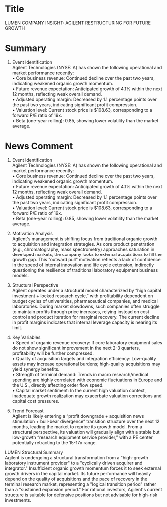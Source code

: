 # Title
LUMEN COMPANY INSIGHT: AGILENT RESTRUCTURING FOR FUTURE GROWTH

# Summary
1. Event Identification  
Agilent Technologies (NYSE: A) has shown the following operational and market performance recently:  
   • Core business revenue: Continued decline over the past two years, indicating weakened organic growth momentum.  
   • Future revenue expectation: Anticipated growth of 4.1% within the next 12 months, reflecting weak overall demand.  
   • Adjusted operating margin: Decreased by 1.1 percentage points over the past two years, indicating significant profit compression.  
   • Valuation level: Current stock price is $108.63, corresponding to a forward P/E ratio of 19x.  
   • Beta (one-year rolling): 0.85, showing lower volatility than the market average.  

# News Comment
1. Event Identification  
Agilent Technologies (NYSE: A) has shown the following operational and market performance recently:  
   • Core business revenue: Continued decline over the past two years, indicating weakened organic growth momentum.  
   • Future revenue expectation: Anticipated growth of 4.1% within the next 12 months, reflecting weak overall demand.  
   • Adjusted operating margin: Decreased by 1.1 percentage points over the past two years, indicating significant profit compression.  
   • Valuation level: Current stock price is $108.63, corresponding to a forward P/E ratio of 19x.  
   • Beta (one-year rolling): 0.85, showing lower volatility than the market average.  

2. Motivation Analysis  
Agilent's management is shifting focus from traditional organic growth to acquisition and integration strategies. As core product penetration (e.g., chromatography, mass spectrometry) approaches saturation in developed markets, the company looks to external acquisitions to fill the growth gap. This “outward pull” motivation reflects a lack of confidence in the speed of internal innovation and life cycle extension, indirectly questioning the resilience of traditional laboratory equipment business models.  

3. Structural Perspective  
Agilent operates under a structural model characterized by “high capital investment + locked research cycle,” with profitability dependent on budget cycles of universities, pharmaceutical companies, and medical laboratories. During market slowdowns, such companies often struggle to maintain profits through price increases, relying instead on cost control and product iteration for marginal recovery. The current decline in profit margins indicates that internal leverage capacity is nearing its limit.  

4. Key Variables  
   • Speed of organic revenue recovery: If core laboratory equipment sales do not show significant improvement in the next 2-3 quarters, profitability will be further compressed.  
   • Quality of acquisition targets and integration efficiency: Low-quality assets may increase operational burdens; high-quality acquisitions may yield synergy benefits.  
   • Strength of terminal demand: Trends in macro research/medical spending are highly correlated with economic fluctuations in Europe and the U.S., directly affecting order flow speed.  
   • Capital market sentiment: In the current high valuation context, inadequate growth realization may exacerbate valuation corrections and capital cost pressures.  

5. Trend Forecast  
Agilent is likely entering a “profit downgrade + acquisition news stimulation + bull-bear divergence” transition structure over the next 12 months, leading the market to reprice its growth model. From a structural perspective, its valuation will gradually align with a stable but low-growth “research equipment service provider,” with a PE center potentially retracting to the 15-17x range.  

LUMEN Structural Summary  
Agilent is undergoing a structural transformation from a "high-growth laboratory instrument provider" to a "cyclically driven acquirer and integrator." Insufficient organic growth momentum forces it to seek external growth drivers in the capital market. Its future performance will heavily depend on the quality of acquisitions and the pace of recovery in the terminal research market, representing a "logical transition period" rather than a "sustained expansion period." For rational investors, Agilent's current structure is suitable for defensive positions but not advisable for high-risk investments.
